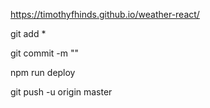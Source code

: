 https://timothyfhinds.github.io/weather-react/

git add *

git commit -m ""

npm run deploy

git push -u origin master

